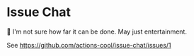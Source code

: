 # Issue Chat

🤡 I'm not sure how far it can be done. May just entertainment.

See https://github.com/actions-cool/issue-chat/issues/1
